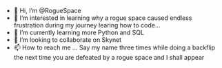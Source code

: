 - 👋 Hi, I’m @RogueSpace
- 👀 I’m interested in learning why a rogue space caused endless frustration during my journey learing how to code...
- 🌱 I’m currently learning more Python and SQL
- 💞️ I’m looking to collaborate on Skynet
- 📫 How to reach me ... Say my name three times while doing a backflip the next time you are defeated by a rogue space and I shall appear

<!---
RogueSpace/RogueSpace is a ✨ special ✨ repository because its `README.md` (this file) appears on your GitHub profile.
You can click the Preview link to take a look at your changes.
--->
